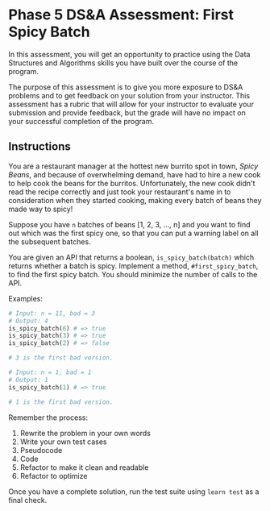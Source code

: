# Phase 5 DS&A Assessment: First Spicy Batch

In this assessment, you will get an opportunity to practice using the Data
Structures and Algorithms skills you have built over the course of the program.

The purpose of this assessment is to give you more exposure to DS&A problems and
to get feedback on your solution from your instructor. This assessment has a
rubric that will allow for your instructor to evaluate your submission and
provide feedback, but the grade will have no impact on your successful
completion of the program.

## Instructions

You are a restaurant manager at the hottest new burrito spot in town, _Spicy
Beans_, and because of overwhelming demand, have had to hire a new cook to help
cook the beans for the burritos. Unfortunately, the new cook didn't read the
recipe correctly and just took your restaurant's name in to consideration when
they started cooking, making every batch of beans they made way to spicy!

Suppose you have `n` batches of beans [1, 2, 3, ..., n] and you want to find out
which was the first spicy one, so that you can put a warning label on all the
subsequent batches.

You are given an API that returns a boolean, `is_spicy_batch(batch)` which
returns whether a batch is spicy. Implement a method, `#first_spicy_batch`, to find
the first spicy batch. You should minimize the number of calls to the API.

Examples:

```rb
# Input: n = 11, bad = 3
# Output: 4
is_spicy_batch(6) # => true
is_spicy_batch(3) # => true
is_spicy_batch(2) # => false

# 3 is the first bad version.
```

```rb
# Input: n = 1, bad = 1
# Output: 1
is_spicy_batch(1) # => true

# 1 is the first bad version.
```

Remember the process:

1. Rewrite the problem in your own words
2. Write your own test cases
3. Pseudocode
4. Code
5. Refactor to make it clean and readable
6. Refactor to optimize

Once you have a complete solution, run the test suite using `learn test` as a
final check.
